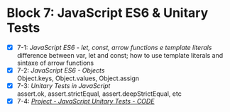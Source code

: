 # Block 7: JavaScript ES6 & Unitary Tests

- [x] 7-1: _JavaScript ES6 - let, const, arrow functions e template literals_  
difference between var, let and const; how to use template literals and sintaxe of arrow functions
- [x] 7-2: _JavaScript ES6 - Objects_  
Object.keys, Object.values, Object.assign
- [x] 7-3: _Unitary Tests in JavaScript_  
assert.ok, assert.strictEqual, assert.deepStrictEqual, etc
- [x] 7-4: _[Project - JavaScript Unitary Tests - CODE](https://github.com/carolbezerra-dev/trybe-projects/tree/master/1.WebDevelopment/7.ES6)_
